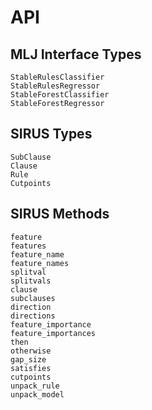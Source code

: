# API

## MLJ Interface Types

```@docs
StableRulesClassifier
StableRulesRegressor
StableForestClassifier
StableForestRegressor
```

## SIRUS Types

```@docs
SubClause
Clause
Rule
Cutpoints
```

## SIRUS Methods

```@docs
feature
features
feature_name
feature_names
splitval
splitvals
clause
subclauses
direction
directions
feature_importance
feature_importances
then
otherwise
gap_size
satisfies
cutpoints
unpack_rule
unpack_model
```
